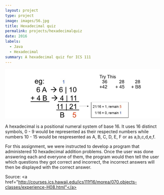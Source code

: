 ```yaml
---
layout: project
type: project
image: images/56.jpg
title: Hexadecimal quiz 
permalink: projects/hexadecimalquiz
date: 2016
labels:
  - Java
  - Hexadecimal
summary: A hexadecimal quiz for ICS 111
---
```


<img class = "ui centered middle image" src="../images/HexadecimalAdd.jpg">

A hexadecimal is a positional numeral system of base 16. It uses 16 distinct symbols, 0 - 9 would be represented as their respected numbers while numbers 10 - 15 would be respresented as A, B, C, D, E, F or as a,b,c,d,e,f. 


For this assignment, we were instructed to develop a program that administered 10 hexadecimal addition problems. Once the user was done answering each and everyone of them, the program would then tell the user which questions they got correct and incorrect, the incorrect answers will then be displayed with the correct answer. 




Source: <a href="http://courses.ics.hawaii.edu/ics111f16/morea/070.objects-classes/experience-H08.html"</a>

